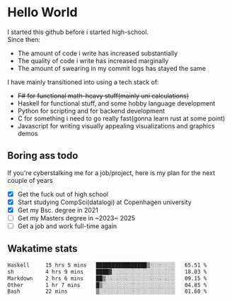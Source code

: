 # Hello World

I started this github before i started high-school.  
Since then:
- The amount of code i write has increased substantially
- The quality of code i write has increased marginally
- The amount of swearing in my commit logs has stayed the same

I have mainly transitioned into using a tech stack of:
- ~~F# for functional math-heavy stuff(mainly uni calculations)~~
- Haskell for functional stuff, and some hobby language development
- Python for scripting and for backend development
- C for something i need to go really fast(gonna learn rust at some point)
- Javascript for writing visually appealing visualizations and graphics demos

## Boring ass todo
If you're cyberstalking me for a job/project, here is my plan for the next couple of years
- [x] Get the fuck out of high school
- [x] Start studying CompSci(datalogi) at Copenhagen university
- [x] Get my Bsc. degree in 2021
- [ ] Get my Masters degree in ~2023~ 2025
- [ ] Get a job and work full-time again

## Wakatime stats
<!--START_SECTION:waka-->

```txt
Haskell     15 hrs 5 mins   ████████████████▒░░░░░░░░   65.51 %
sh          4 hrs 9 mins    ████▓░░░░░░░░░░░░░░░░░░░░   18.03 %
Markdown    2 hrs 6 mins    ██▒░░░░░░░░░░░░░░░░░░░░░░   09.15 %
Other       1 hr 7 mins     █▒░░░░░░░░░░░░░░░░░░░░░░░   04.85 %
Bash        22 mins         ▒░░░░░░░░░░░░░░░░░░░░░░░░   01.60 %
```

<!--END_SECTION:waka-->
